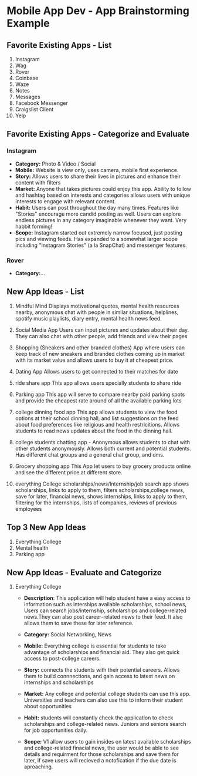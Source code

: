 Mobile App Dev - App Brainstorming Example
===

## Favorite Existing Apps - List

1. Instagram
2. Wag
3. Rover
4. Coinbase
5. Waze
6. Notes
7. Messages
8. Facebook Messenger
9. Craigslist Client
10. Yelp

## Favorite Existing Apps - Categorize and Evaluate
### Instagram
   - **Category:** Photo & Video / Social
   - **Mobile:** Website is view only, uses camera, mobile first experience.
   - **Story:** Allows users to share their lives in pictures and enhance their content with filters
   - **Market:** Anyone that takes pictures could enjoy this app. Ability to follow and hashtag based on interests and categories allows users with unique interests to engage with relevant content.
   - **Habit:** Users can post throughout the day many times. Features like "Stories" encourage more candid posting as well. Users can explore endless pictures in any category imaginable whenever they want. Very habbit forming!
   - **Scope:** Instagram started out extremely narrow focused, just posting pics and viewing feeds. Has expanded to a somewhat larger scope including "Instagram Stories" (a la SnapChat) and messenger features. 
### Rover
   - **Category:**...

## New App Ideas - List
1. Mindful Mind
    Displays motivational quotes, mental health resources nearby,  anonymous chat with people in similar situations, helplines, spotify music playlists, diary entry, mental health news feed.
2. Social Media App
    Users can input pictures and updates about their day. They can also chat with other people, add friends and view their pages
4. Shopping (Sneakers and other branded clothes)
   App where users can keep track of new sneakers and branded clothes coming up in market with its market value and allows users to buy it at cheapest price.
4. Dating App
 Allows users to get connected to their matches for date
5. ride share app
  This app allows users specially students to share ride 
6. Parking app
    This app will serve to compare nearby paid parking spots and provide the     cheapest rate around of all the available parking lots
7. college dinning food app
    This app allows students to view the food options at their school dinning hall, and list suggestions on the feed about food preferences like religious and health restricitions. Allows students to read news updates about the food in the dinning hall. 

8. college students chatting app - Anonymous
    allows students to chat with other students anonymously. Allows both         current and potential students. Has different chat groups and a general         chat group, and dms.

9. Grocery shopping app
   This App let users to buy grocery products online and see the different         price at different store.

    

10. everything College scholarships/news/Internship/job  search app
    shows scholarships, links to apply to them, filters scholarships,college     news, save for later, financial news,
    shows internships, links to apply to them, filtering for the internships,     lists of companies, reviews of previous employees
    




## Top 3 New App Ideas
1. Everything College
2. Mental health
3. Parking app

## New App Ideas - Evaluate and Categorize
1. Everything College
   - **Description**: This application will help student have a easy access to information such as interships available scholarships, school news, Users can search jobs/internship, scholarships and college-related news.They can also post career-related news to their feed.  It also allows them to save these for later reference.
   - **Category:** Social Networking, News
   - **Mobile:** Everything college is essential for students to take advantage of scholarships and financial aid. They also get quick access to post-college careers. 
   - **Story:** connects the students with their potential careers. Allows them to build connnections, and gain access to latest news on internships and scholarships

   - **Market:** Any college and potential college students can use this app. Universities and teachers can also use this to inform their student about opportunities

   - **Habit:** students will constantly check the application to check scholarships and college-related news. Juniors and seniors search for job opportunities daily.

   - **Scope:** V1 allow users to gain insides on latest available scholarships and college-related finacial news, the user would be able to see details and requirment for those scholarships and save them for later, if save users will recieved a notofication if the due date is aproaching.




